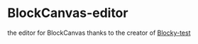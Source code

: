 # BlockCanvas-editor
the editor for BlockCanvas
thanks to the creator of [Blocky-test](radinParsaei/Blockly-test) 
